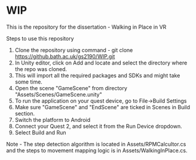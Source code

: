 # WIP
This is the repository for the dissertation - Walking in Place in VR

Steps to use this repository
1. Clone the repository using command - git clone https://github.bath.ac.uk/gs2190/WIP.git
2. In Unity editor, click on Add and locate and select the directory where the repo was cloned.
3. This will import all the required packages and SDKs and might take some time.
4. Open the scene "GameScene" from directory "Assets/Scenes/GameScene.unity"
5. To run the application on your quest device, go to File->Build Settings
6. Make sure "GameScene" and "EndScene" are ticked in Scenes in Build section.
7. Switch the platform to Android
8. Connect your Quest 2, and select it from the Run Device dropdown.
9. Select Build and Run

Note - The step detection algorithm is located in Assets/RPMCalcultor.cs and the steps to movement mapping logic is in Assets/WalkingInPlace.cs.